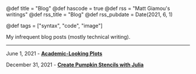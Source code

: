 @def title = "Blog"
@def hascode = true
@def rss = "Matt Giamou's writings"
@def rss_title = "Blog"
@def rss_pubdate = Date(2021, 6, 1)

@def tags = ["syntax", "code", "image"]

My infrequent blog posts (mostly technical writing).

---

June 1, 2021 - [**Academic-Looking Plots**](/pages/academic-looking_plots)

December 31, 2021 - [**Create Pumpkin Stencils with Julia**](/pages/pumpkin_stencils)